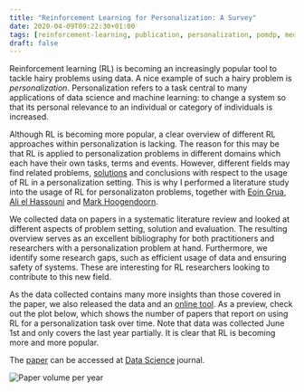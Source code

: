 ```yaml
---
title: "Reinforcement Learning for Personalization: A Survey"
date: 2020-04-09T09:22:30+01:00
tags: [reinforcement-learning, publication, personalization, pomdp, media]
draft: false
---
```


Reinforcement learning (RL) is becoming an increasingly popular tool to tackle hairy problems
using data. A nice example of such a hairy problem is *personalization*. Personalization 
refers to a task central to many applications of data science and machine learning: to change a
system so that its personal relevance to an individual or category of individuals is increased.

Although RL is becoming more popular, a clear overview of different RL approaches within
personalization is lacking. The reason for this may be that RL is applied to personalization
problems in different domains which each have their own tasks, terms and events. However,
different fields may find related problems, [solutions](/posts/personalized-dm) and conclusions
with respect to the usage of RL in a personalization setting. This is why I
performed a literature study into the usage of RL for personalizaton problems, together with [Eoin
Grua](https://emgrua.github.io/), [Ali el Hassouni](https://alihassouni.github.io/) and [Mark
Hoogendoorn](https://www.cs.vu.nl/~mhoogen/).

We collected data on papers in a systematic literature review and looked at different aspects
of problem setting, solution and evaluation. The resulting overview serves as an excellent
bibliography for both practitioners and researchers with a personalization problem at hand.
Furthermore, we identify some research gaps, such as efficient usage of data and ensuring safety
of systems. These are interesting for RL researchers looking to contribute to this new field.

As the data collected contains many more insights than those covered in the paper, we also
released the data and an [online tool](/rl4personalization). As a preview,
check out the plot below, which shows the number of papers that report on using RL for a
personalization task over time. Note that data was collected June 1st and only covers the last
year partially. It is clear that RL is becoming more and more popular.

The [paper]() can be accessed at [Data Science](https://www.iospress.nl/journal/data-science/) journal.

![Paper volume per year](/imgs/rl-for-pers-survey/paper_volume_per_year.png)
